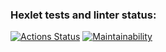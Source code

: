 ### Hexlet tests and linter status:
[![Actions Status](https://github.com/Macintosh-ui/java-project-71/actions/workflows/hexlet-check.yml/badge.svg)](https://github.com/Macintosh-ui/java-project-71/actions)
[![Maintainability](https://api.codeclimate.com/v1/badges/93f1b177d63bccaf24e9/maintainability)](https://codeclimate.com/github/Macintosh-ui/java-project-71/maintainability)
